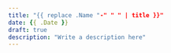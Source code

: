 ```yaml
---
title: "{{ replace .Name "-" " " | title }}"
date: {{ .Date }}
draft: true
description: "Write a description here"
---
```

